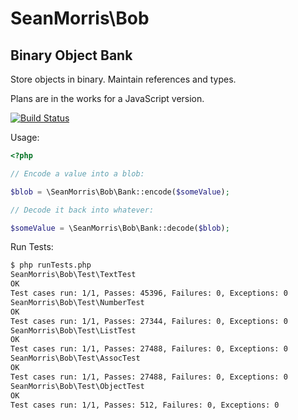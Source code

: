# SeanMorris\Bob

## Binary Object Bank

Store objects in binary. Maintain references and types.

Plans are in the works for a JavaScript version.

[![Build Status](https://travis-ci.org/seanmorris/bob.svg?branch=master)](https://travis-ci.org/seanmorris/bob)

Usage:

```PHP
<?php

// Encode a value into a blob:

$blob = \SeanMorris\Bob\Bank::encode($someValue);

// Decode it back into whatever:

$someValue = \SeanMorris\Bob\Bank::decode($blob);
```

Run Tests:

```BASH
$ php runTests.php
SeanMorris\Bob\Test\TextTest
OK
Test cases run: 1/1, Passes: 45396, Failures: 0, Exceptions: 0
SeanMorris\Bob\Test\NumberTest
OK
Test cases run: 1/1, Passes: 27344, Failures: 0, Exceptions: 0
SeanMorris\Bob\Test\ListTest
OK
Test cases run: 1/1, Passes: 27488, Failures: 0, Exceptions: 0
SeanMorris\Bob\Test\AssocTest
OK
Test cases run: 1/1, Passes: 27488, Failures: 0, Exceptions: 0
SeanMorris\Bob\Test\ObjectTest
OK
Test cases run: 1/1, Passes: 512, Failures: 0, Exceptions: 0
```
